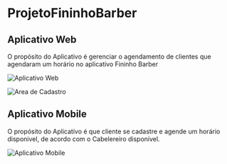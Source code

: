 # ProjetoFininhoBarber

## Aplicativo Web 
O propósito do Aplicativo é gerenciar o agendamento de clientes que agendaram um horário no aplicativo Fininho Barber

![Aplicativo Web](https://github.com/Danylo93/ProjetoFininhoBarber/blob/develop/ProjetoFininhoBarber/fininho_barber.png)

![Area de Cadastro](https://github.com/Danylo93/ProjetoFininhoBarber/blob/develop/ProjetoFininhoBarber/app.jpeg)

## Aplicativo Mobile 
O propósito do Aplicativo é que cliente se cadastre e agende um horário disponivel, de acordo com o Cabelereiro disponível.

![Aplicativo Mobile](https://github.com/Danylo93/ProjetoFininhoBarber/blob/develop/ProjetoFininhoBarber/aplicativo.jpeg)

